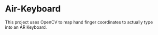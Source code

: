 # Air-Keyboard
This project uses OpenCV to map hand finger coordinates to actually type into an AR Keyboard.
